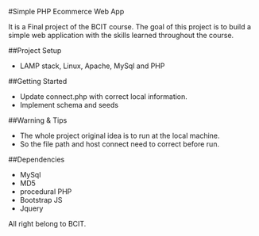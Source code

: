 #Simple PHP Ecommerce Web App

It is a Final project of the BCIT course. The goal of this project is to build a simple web application with the skills learned throughout the course.

##Project Setup

- LAMP stack, Linux, Apache, MySql and PHP

##Getting Started

- Update connect.php with correct local information.
- Implement schema and seeds

##Warning & Tips

- The whole project original idea is to run at the local machine.
- So the file path and host connect need to correct before run.

##Dependencies

- MySql
- MD5
- procedural PHP
- Bootstrap JS
- Jquery

All right belong to BCIT.

